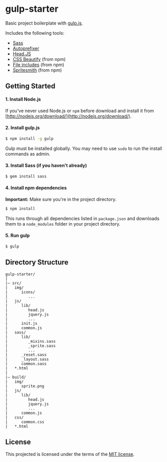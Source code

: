 gulp-starter
============

Basic project boilerplate with [gulp.js](http://gulpjs.com/).

Includes the following tools:

- [Sass](http://sass-lang.com/)
- [Autoprefixer](https://github.com/postcss/autoprefixer)
- [Head.JS](http://headjs.com/)
- [CSS Beautify](https://www.npmjs.org/package/gulp-cssbeautify) (from npm)
- [File includes](https://www.npmjs.org/package/gulp-file-include) (from npm)
- [Spritesmith](https://github.com/twolfson/gulp.spritesmith) (from npm)

## Getting Started

#### 1. Install Node.js

If you've never used Node.js or `npm` before download and install it from [http://nodejs.org/download/](http://nodejs.org/download/).

#### 2. Install gulp.js

```sh
$ npm install -g gulp
```

Gulp must be installed globally.
You may need to use `sudo` to run the install commands as admin.

#### 3. Install Sass (if you haven't already)

```sh
$ gem install sass
```

#### 4. Install npm dependencies

**Important:** Make sure you're in the project directory.

```sh
$ npm install
```

This runs through all dependencies listed in `package.json` and downloads them to a `node_modules` folder in your project directory.

#### 5. Run gulp

```sh
$ gulp
```

## Directory Structure

```
gulp-starter/
|
|– src/
|   img/
|      icons/
|         ...
|   js/
|      lib/
|         head.js
|         jquery.js
|         ...
|      init.js
|      common.js
|   sass/
|      lib/
|         _mixins.sass
|         _sprite.sass
|         ...
|      _reset.sass
|      _layout.sass
|      common.sass
|   *.html
|
|– build/
|   img/
|      sprite.png
|   js/
|      lib/
|         head.js
|         jquery.js
|         ...
|      common.js
|   css/
|      common.css
|   *.html
```

## License

This projected is licensed under the terms of the [MIT license](https://github.com/pismenny/gulp-starter/blob/master/LICENSE.md).

